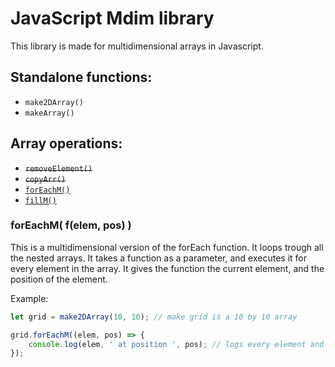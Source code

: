 # JavaScript Mdim library
This library is made for multidimensional arrays in Javascript.

## Standalone functions:
- `make2DArray()`
- `makeArray()`

## Array operations:
- ~~`removeElement()`~~
- ~~`copyArr()`~~
- [`forEachM()`](#forEachM)
- [`fillM()`](#fillM)


<a name="forEachM"/>

### forEachM( f(elem, pos) )

This is a multidimensional version of the forEach function. It loops trough all the nested arrays. It takes a function as a parameter, and executes it for every element in the array. It gives the function the current element, and the position of the element.

Example:

```javascript
let grid = make2DArray(10, 10); // make grid is a 10 by 10 array

grid.forEachM((elem, pos) => {
    console.log(elem, ' at position ', pos); // logs every element and it's position to the console
});

```